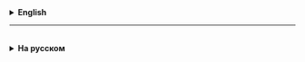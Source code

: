 <details>
  <summary style="cursor: pointer;"><b>English</b></summary>

## Compilation
* Compilation is the process by which a program's source code file is converted into an executable file with machine (binary)
  processor code. This process creates a program that is ready to run.
* The result of compilation is an executable file containing code specific to the processor structure.
* It is important to note, however, that the executable can only be run on the computer running the game.
architecture (operating system and processor) for which it was compiled.

*Programs written in compiled programming languages such as S and C++ have advantages.
Direct access to hardware and wireless system. This ensures high speed of operation of such programs.
* Thanks to the ability to interact with hardware, programs in these countries can be protected for specific tasks,
  making them solutions for developing high-performance systems such as operating systems and drivers.


### Interpretation
* Interpretation is the process by which a program's source code file is converted into machine code.
  lines or blocks while the application is running.
* Unlike compilation, interpretation occurs directly while the program is running, which allows it.
  adapt to the current execution context.

* Programs written in interpreted languages such as JavaScript and Python have easy access to
  Global system and hardware. However, they provide the advantage of being cross-platform.
* This means that such programs can be run in any type of design, provided that the main international counterpart
  interpreter.
* Despite their versatility, interpreted programs tend to run slower than compiled ones due to
  additional time spent on interpretation at runtime.

### Java
* Java is a unique combination of high compilation speed and cross-platform interpretability.
* Before you can run a Java program, you must compile it into bytecode that can be executed.
a variant of the Java machine (JVM). Bytecode is instructions executed not by the processor, but by the JVM itself.

* Inside the JVM is an interpreter that converts bytecode into processor data.
* A Java program can be launched wherever the corresponding Java machine is installed, which ensures cross-platform compatibility.

* However, the JVM is not only an interpreter. It also performs bytecode optimization at runtime.
  applications (JIT compilation), small garbage collection, provides multi-threading and emulates software and hardware
  environment inside the host computer, making Java efficient and flexible to develop.

</details>

<hr>

<details style="padding-top: 18px">
  <summary style="cursor: pointer;"><b>На русском</b></summary>

## Компиляция
* Компиляция является процессом, при котором файл исходного кода программы преобразуется в исполняемый файл с машинным (бинарным) 
кодом процессора. Этот процесс позволяет создать программу целиком, готовую к запуску. 
* Результатом компиляции является исполняемый файл, который содержит код, специфичный для архитектуры процессора. 
* Однако важно отметить, что исполняемый файл можно запустить только на компьютере с той 
архитектурой (операционной системой и процессором), для которой он был скомпилирован.

* Программы, написанные на компилируемых языках программирования, таких как С и C++, обладают преимуществом 
прямого доступа к аппаратному обеспечению и операционной системе. Это обеспечивает высокую скорость работы таких программ. 
* Благодаря возможности взаимодействия с "железом", программы на этих языках могут быть оптимизированы для конкретных задач, 
что делает их предпочтительными для разработки высокопроизводительных систем, таких как операционные системы и драйверы.


### Интерпретация
* Интерпретация представляет собой процесс, при котором файл исходного кода программы преобразуется в машинный код 
строками или блоками во время выполнения приложения. 
* В отличие от компиляции, интерпретация происходит непосредственно во время работы программы, что позволяет ей 
адаптироваться к текущему контексту выполнения.

* Программы, написанные на языках интерпретируемого типа, таких как JavaScript и Python, лишены прямого доступа к 
операционной системе и аппаратному обеспечению. Однако они обладают важным преимуществом - кроссплатформенностью. 
* Это означает, что такие программы могут быть запущены на любом типе архитектуры, при условии наличия соответствующего 
интерпретатора. 
* Несмотря на универсальность, интерпретируемые программы, как правило, выполняются медленнее компилируемых из-за 
дополнительного времени, затрачиваемого на интерпретацию во время выполнения.

### Java
* Java представляет уникальное сочетание высокой скорости компилируемых языков и кроссплатформенности интерпретируемых. 
* Прежде чем запустить программу на Java, необходимо скомпилировать её в байт-код, который исполняется 
виртуальной машиной Java (JVM). Байт-код - это инструкции, выполняемые не процессором, а самой JVM.

* Внутри JVM находится интерпретатор, преобразующий байт-код в команды конкретного процессора. 
* Программа на Java может быть запущена везде, где установлена соответствующая Java-машина, что обеспечивает кроссплатформенность.

* Однако JVM - это не только интерпретатор. Она также выполняет оптимизацию байт-кода во время работы 
приложения (JIT-компиляция), осуществляет сборку мусора, обеспечивает многопоточность и эмулирует программно-аппаратную 
среду внутри основной среды компьютера, что делает Java мощным и гибким инструментом для разработки.


</details>
